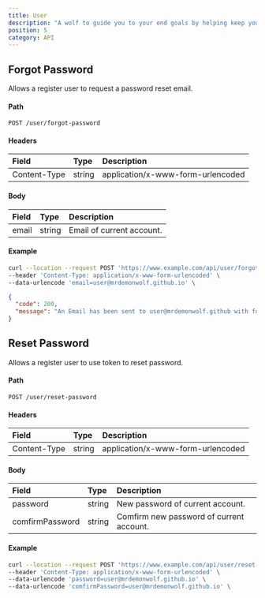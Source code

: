 ```yaml
---
title: User
description: "A wolf to guide you to your end goals by helping keep you on track weely, bi-weekly or even monthly and yearly goals."
position: 5
category: API
---
```


## Forgot Password

Allows a register user to request a password reset email.

#### Path

`POST /user/forgot-password`

#### Headers

| Field        | Type   | Description                       |
| :----------- | :----- | :-------------------------------- |
| Content-Type | string | application/x-www-form-urlencoded |

#### Body

| Field | Type   | Description               |
| :---- | :----- | :------------------------ |
| email | string | Email of current account. |

#### Example

<code-group>
  <code-block label="Request" active>

```sh
curl --location --request POST 'https://www.example.com/api/user/forgot-password' \
--header 'Content-Type: application/x-www-form-urlencoded' \
--data-urlencode 'email=user@mrdemonwolf.github.io' \
```

  </code-block>
  <code-block label="Response
">

```json
{
  "code": 200,
  "message": "An Email has been sent to user@mrdemonwolf.github with further instructions on how to reset your password. Please check your email account."
}
```

  </code-block>
</code-group>

## Reset Password

Allows a register user to use token to reset password.

#### Path

`POST /user/reset-password`

#### Headers

| Field        | Type   | Description                       |
| :----------- | :----- | :-------------------------------- |
| Content-Type | string | application/x-www-form-urlencoded |

#### Body

| Field           | Type   | Description                              |
| :-------------- | :----- | :--------------------------------------- |
| password        | string | New password of current account.         |
| comfirmPassword | string | Comfirm new password of current account. |

#### Example

<code-group>
  <code-block label="Request" active>

```sh
curl --location --request POST 'https://www.example.com/api/user/reset-password/:reset_token' \
--header 'Content-Type: application/x-www-form-urlencoded' \
--data-urlencode 'password=user@mrdemonwolf.github.io' \
--data-urlencode 'comfirmPassword=user@mrdemonwolf.github.io' \
```

  </code-block>
  <code-block label="Response
">

```json

```

  </code-block>
</code-group>
